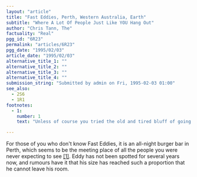 ```yaml
---
layout: "article"
title: "Fast Eddies, Perth, Western Australia, Earth"
subtitle: "Where A Lot Of People Just Like YOU Hang Out"
author: "Chris Tann, The"
factuality: "Real"
pgg_id: "6R23"
permalink: "articles/6R23"
pgg_date: "1995/02/03"
article_date: "1995/02/03"
alternative_title_1: ""
alternative_title_2: ""
alternative_title_3: ""
alternative_title_4: ""
submission_string: "Submitted by admin on Fri, 1995-02-03 01:00"
see_also:
  - 2S6
  - 1R1
footnotes: 
  - 1:
    number: 1
    text: "Unless of course you tried the old and tired bluff of going there expecting to see someone you weren&apos;t expecting to see, in which case you wouldn&apos;t."

---
```

<div>
<p>For those of you who don't know Fast Eddies, it is an all-night burger bar in Perth, which seems to be the meeting place of all the people you were never expecting to see <a href="#footnote-body.1" name="footnote-link.1" class="footnote-link">[1]</a>. Eddy has not been spotted for several years now, and rumours have it that his size has reached such a proportion that he cannot leave his room.</p>
</div>
